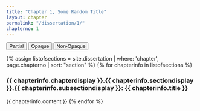 ```yaml
---
title: "Chapter 1, Some Random Title"
layout: chapter
permalink: "/dissertation/1/"
chapterno: 1
---
```


<div class="toggle-buttons">
<button class="toggle-button active" onclick="toggleOpacity('partial')">Partial</button>
<button class="toggle-button" onclick="toggleOpacity('opaque')">Opaque</button>
<button class="toggle-button" onclick="toggleOpacity('non-opaque')">Non-Opaque</button>
</div>

{% assign listofsections = site.dissertation | where: 'chapter', page.chapterno | sort: "section" %}
{% for chapterinfo in listofsections %}
<h3><a name="{{ page.chapterno }}.{{ chapterinfo.section }}.{{ chapterinfo.subsection }}"></a>{{ chapterinfo.chapterdisplay }}.{{ chapterinfo.sectiondisplay }}.{{ chapterinfo.subsectiondisplay }}: {{ chapterinfo.title }}</h3>
<p>{{ chapterinfo.content }}
{% endfor %}

<script>
	const DefCorpus = document.getElementById("definition-corpus");
    const popupcorpus = document.createElement("div");
    popupcorpus.classList.add("popup-corpus");
    popupcorpus.innerText = "Corpus here refers to the creation of a collection of written texts which are used for quantitative analysis. Most commonly, corpuses are constructed for computational linguistic studies, but are also used by digital humanists interested in textual analysis.";

    DefCorpus.addEventListener("mouseover", () => {
        document.body.appendChild(popupcorpus);
        const rect = DefCorpus.getBoundingClientRect();
        popupcorpus.style.top = `${rect.top - popupcorpus.clientHeight + 580}px`; // Adjust positioning to display above the word
        popupcorpus.style.left = `${rect.left}px`;
        popupcorpus.style.display = "block";
    });

    DefCorpus.addEventListener("mouseout", () => {
        popupcorpus.style.display = "none";
        popupcorpus.remove();
    });
    const DefInterdisc = document.getElementById("word-interdisc");
    const popupinterdisc = document.createElement("div");
    popupinterdisc.classList.add("popup-interdisc");
    popupinterdisc.innerText = "I use interdisciplinary to describe a conversation with and adoption of different methods practiced by a range of academic fields.";

    DefInterdisc.addEventListener("mouseover", () => {
        document.body.appendChild(popupinterdisc);
        const rect = DefInterdisc.getBoundingClientRect();
        popupinterdisc.style.top = `${rect.top}px`; // Adjust positioning to display above the word
        popupinterdisc.style.left = `${rect.left}px`;
        popupinterdisc.style.display = "block";
    });

    DefInterdisc.addEventListener("mouseout", () => {
        popupinterdisc.style.display = "none";
        popupinterdisc.remove();
    });
    
</script>
